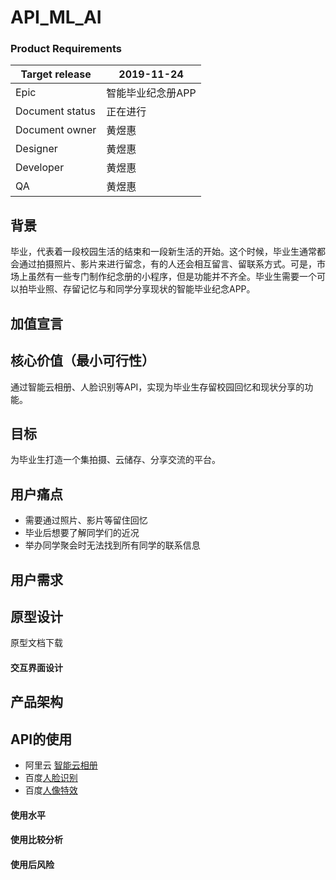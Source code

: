 # API_ML_AI

### Product Requirements
|Target release|2019-11-24|
|---|---|
|Epic|智能毕业纪念册APP|
|Document status|正在进行|
|Document owner|黄煜惠|
|Designer|黄煜惠|
|Developer|黄煜惠|
|QA|黄煜惠|

## 背景
毕业，代表着一段校园生活的结束和一段新生活的开始。这个时候，毕业生通常都会通过拍摄照片、影片来进行留念，有的人还会相互留言、留联系方式。可是，市场上虽然有一些专门制作纪念册的小程序，但是功能并不齐全。毕业生需要一个可以拍毕业照、存留记忆与和同学分享现状的智能毕业纪念APP。

## 加值宣言

## 核心价值（最小可行性）
通过智能云相册、人脸识别等API，实现为毕业生存留校园回忆和现状分享的功能。

## 目标
为毕业生打造一个集拍摄、云储存、分享交流的平台。

## 用户痛点
- 需要通过照片、影片等留住回忆
- 毕业后想要了解同学们的近况
- 举办同学聚会时无法找到所有同学的联系信息

## 用户需求

## 原型设计
原型文档下载

#### 交互界面设计

## 产品架构

## API的使用
- 阿里云 [智能云相册](https://help.aliyun.com/document_detail/59902.html?spm=5176.10609282.905295.17.469838010yyDq4)
- 百度[人脸识别](https://ai.baidu.com/tech/face)
- 百度[人像特效](https://ai.baidu.com/tech/body/seg)

#### 使用水平

#### 使用比较分析

#### 使用后风险
